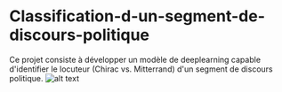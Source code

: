 # Classification-d-un-segment-de-discours-politique
Ce projet consiste à développer un modèle de deeplearning capable d'identifier le locuteur (Chirac vs. Mitterrand) d'un segment de discours politique.
![alt text](/Classification-d-un-segment-de-discours-politique/blob/master/Figures/Nombre%20de%20textes.png)
